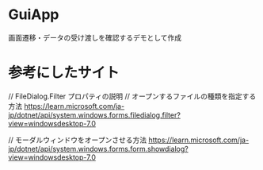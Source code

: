 # GuiApp
画面遷移・データの受け渡しを確認するデモとして作成

# 参考にしたサイト
// FileDialog.Filter プロパティの説明
// オープンするファイルの種類を指定する方法
https://learn.microsoft.com/ja-jp/dotnet/api/system.windows.forms.filedialog.filter?view=windowsdesktop-7.0

// モーダルウィンドウをオープンさせる方法
https://learn.microsoft.com/ja-jp/dotnet/api/system.windows.forms.form.showdialog?view=windowsdesktop-7.0
